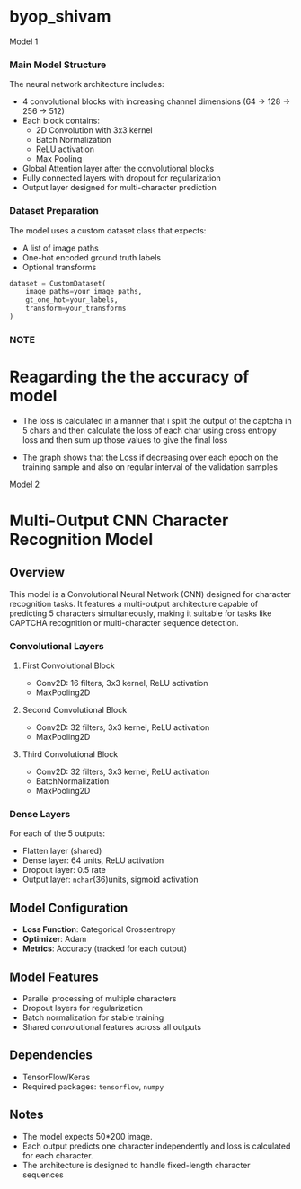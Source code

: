 # byop_shivam

Model 1

### Main Model Structure
The neural network architecture includes:
- 4 convolutional blocks with increasing channel dimensions (64 → 128 → 256 → 512)
- Each block contains:
  - 2D Convolution with 3x3 kernel
  - Batch Normalization
  - ReLU activation
  - Max Pooling
- Global Attention layer after the convolutional blocks
- Fully connected layers with dropout for regularization
- Output layer designed for multi-character prediction

### Dataset Preparation

The model uses a custom dataset class that expects:
- A list of image paths
- One-hot encoded ground truth labels
- Optional transforms

```python
dataset = CustomDataset(
    image_paths=your_image_paths,
    gt_one_hot=your_labels,
    transform=your_transforms
)
```

### NOTE

# Reagarding the the accuracy of model

- The loss is calculated in a manner that i split the output of the captcha in 5 chars and then calculate the loss of each char using cross entropy loss and then sum up those values to give the final loss

- The graph shows that the Loss if decreasing over each epoch on the training sample and also on regular interval of the validation samples


Model 2


# Multi-Output CNN Character Recognition Model

## Overview
This model is a Convolutional Neural Network (CNN) designed for character recognition tasks. It features a multi-output architecture capable of predicting 5 characters simultaneously, making it suitable for tasks like CAPTCHA recognition or multi-character sequence detection.

### Convolutional Layers
1. First Convolutional Block
   - Conv2D: 16 filters, 3x3 kernel, ReLU activation
   - MaxPooling2D
   
2. Second Convolutional Block
   - Conv2D: 32 filters, 3x3 kernel, ReLU activation
   - MaxPooling2D
   
3. Third Convolutional Block
   - Conv2D: 32 filters, 3x3 kernel, ReLU activation
   - BatchNormalization
   - MaxPooling2D

### Dense Layers
For each of the 5 outputs:
- Flatten layer (shared)
- Dense layer: 64 units, ReLU activation
- Dropout layer: 0.5 rate
- Output layer: `nchar`(36)units, sigmoid activation

## Model Configuration
- **Loss Function**: Categorical Crossentropy
- **Optimizer**: Adam
- **Metrics**: Accuracy (tracked for each output)

## Model Features
- Parallel processing of multiple characters
- Dropout layers for regularization
- Batch normalization for stable training
- Shared convolutional features across all outputs

## Dependencies
- TensorFlow/Keras
- Required packages: `tensorflow`, `numpy`

## Notes
- The model expects 50*200 image.
- Each output predicts one character independently and loss is calculated for each character. 
- The architecture is designed to handle fixed-length character sequences
